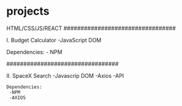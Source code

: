 # projects
HTML/CSS/JS/REACT
#################################


I. Budget Calculator
    -JavaScript DOM
    
   Dependencies:
    - NPM
    
#################################

II. SpaceX Search
     -Javascrip DOM
     -Axios
     -API

    Dependencies:
     -NPM
     -AXIOS
